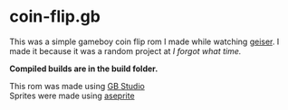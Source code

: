 # coin-flip.gb

This was a simple gameboy coin flip rom I made while watching [geiser](https://twitch.tv/imgeiser). I made it because it was a random project at *I forgot what time.*  

**Compiled builds are in the build folder.**  

This rom was made using [GB Studio](https://gbstudio.dev)  
Sprites were made using [aseprite](https://www.aseprite.org)
